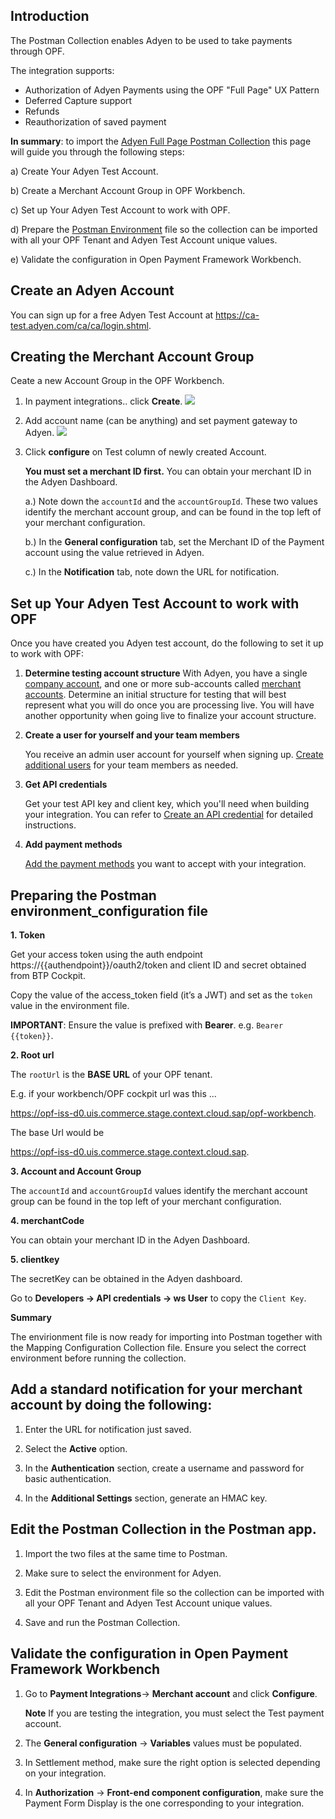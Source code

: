 ## Introduction ##
The Postman Collection enables Adyen to be used to take payments through OPF. 

The integration supports:

* Authorization of Adyen Payments using the OPF "Full Page" UX Pattern
* Deferred Capture support
* Refunds
* Reauthorization of saved payment

**In summary**: to import the [Adyen Full Page Postman Collection](https://github.com/opf-postman/commerce-cloud-open-payment-integration/blob/main/postman/adyen/Full%20Page/Adyen%20-%20FULL_PAGE%20-%20PARTIAL_CAPTURE%20-%20OPF_Provider_Configuration.json) this page will guide you through the following steps: 

a) Create Your Adyen Test Account.

b) Create a Merchant Account Group in OPF Workbench.

c) Set up Your Adyen Test Account to work with OPF.

d) Prepare the [Postman Environment](https://github.com/opf-postman/commerce-cloud-open-payment-integration/blob/main/postman/adyen/Full%20Page/Adyen%20-%20FULL_PAGE%20-%20PARTIAL_CAPTURE%20-%20OPF_Environment_Configuration.json) file so the collection can be imported with all your OPF Tenant and Adyen Test Account unique values. 

e) Validate the configuration in Open Payment Framework Workbench.


## Create an Adyen Account ##
You can sign up for a free Adyen Test Account at <https://ca-test.adyen.com/ca/ca/login.shtml>.


## Creating the Merchant Account Group 
Ceate a new Account Group in the OPF Workbench.

1. In payment integrations.. click **Create**.
![](images/cybersource-create-button.png)

2. Add account name (can be anything) and set payment gateway to Adyen.
![](images/cybersource-create-account.png)

3. Click **configure** on Test column of newly created Account.

   **You must set a merchant ID first.**
   You can obtain your merchant ID in the Adyen Dashboard.

     a.) Note down the ``accountId`` and the ``accountGroupId``. These two values identify the merchant account group, and can be found in the top left of your merchant configuration.
   
   b.) In the **General configuration** tab, set the Merchant ID of the Payment account using the value retrieved in Adyen.

   c.) In the **Notification** tab, note down the URL for notification.


## Set up Your Adyen Test Account to work with OPF

   Once you have created you Adyen test account, do the following to set it up to work with OPF:

1. **Determine testing account structure**
   With Adyen, you have a single [company account](https://docs.adyen.com/account/account-structure/#company-account), and one or more sub-accounts called [merchant accounts](https://docs.adyen.com/account/account-structure/#company-account). Determine an initial structure for testing that will best represent what you will do once you are processing live. You will have another opportunity when going live to finalize your account structure.

2. **Create a user for yourself and your team members**
   
   You receive an admin user account for yourself when signing up. [Create additional users](https://docs.adyen.com/account/users/) for your team members as needed.

4. **Get API credentials**
   
   Get your test API key and client key, which you'll need when building your integration. You can refer to [Create an API credential](https://docs.adyen.com/development-resources/api-credentials/#new-credential) for detailed instructions.

6. **Add payment methods**
   
   [Add the payment methods](https://docs.adyen.com/payment-methods/add-payment-methods/) you want to accept with your integration.

## Preparing the Postman environment_configuration file

**1. Token**

Get your access token using the auth endpoint https://{{authendpoint}}/oauth2/token and client ID and secret obtained from BTP Cockpit.

Copy the value of the access_token field (it’s a JWT) and set as the ``token`` value in the environment file.

**IMPORTANT**: Ensure the value is prefixed with **Bearer**. e.g. ``Bearer {{token}}``.

**2. Root url**

The ``rootUrl`` is the **BASE URL** of your OPF tenant.

E.g. if your workbench/OPF cockpit url was this …

<https://opf-iss-d0.uis.commerce.stage.context.cloud.sap/opf-workbench>.

The base Url would be

https://opf-iss-d0.uis.commerce.stage.context.cloud.sap.

**3. Account and Account Group**

The ``accountId`` and ``accountGroupId`` values identify the merchant account group can be found in the top left of your merchant configuration.

**4. merchantCode** 

You can obtain your merchant ID in the Adyen Dashboard.

**5. clientkey**

The secretKey can be obtained in the Adyen dashboard. 

Go to **Developers -> API credentials -> ws User** to copy the ``Client Key``.


**Summary**

The envirionment file is now ready for importing into Postman together with the Mapping Configuration Collection file. Ensure you select the correct environment before running the collection.

## Add a standard notification for your merchant account by doing the following: 

 1. Enter the URL for notification just saved.
    
 2. Select the **Active** option.
    
 3. In the **Authentication** section, create a username and password for basic authentication.

 4. In the **Additional Settings** section, generate an HMAC key.
    

## Edit the Postman Collection in the Postman app.

   1. Import the two files at the same time to Postman.

   2. Make sure to select the environment for Adyen.

   3. Edit the Postman environment file so the collection can be imported with all your OPF Tenant and Adyen Test Account unique values.
      
   4. Save and run the Postman Collection.


## Validate the configuration in Open Payment Framework Workbench

   1. Go to **Payment Integrations**-> **Merchant account** and click **Configure**.

      **Note**
      If you are testing the integration, you must select the Test payment account.

   2. The **General configuration** -> **Variables** values must be populated.

   3. In Settlement method, make sure the right option is selected depending on your integration.
   
   4. In **Authorization** -> **Front-end component configuration**, make sure the Payment Form Display is the one corresponding to your integration.
